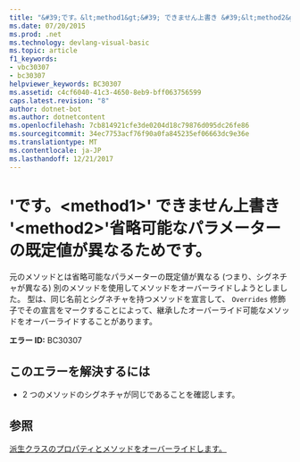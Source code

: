 ```yaml
---
title: "&#39;です。&lt;method1&gt;&#39; できません上書き &#39;&lt;method2&gt;&#39;省略可能なパラメーターの既定値が異なるためです。"
ms.date: 07/20/2015
ms.prod: .net
ms.technology: devlang-visual-basic
ms.topic: article
f1_keywords:
- vbc30307
- bc30307
helpviewer_keywords: BC30307
ms.assetid: c4cf6040-41c3-4650-8eb9-bff063756599
caps.latest.revision: "8"
author: dotnet-bot
ms.author: dotnetcontent
ms.openlocfilehash: 7cb814921cfe3de0204d18c79876d095dc26fe86
ms.sourcegitcommit: 34ec7753acf76f90a0fa845235ef06663dc9e36e
ms.translationtype: MT
ms.contentlocale: ja-JP
ms.lasthandoff: 12/21/2017
---
```

# <a name="39ltmethod1gt39-cannot-override-39ltmethod2gt39-because-they-differ-by-the-default-values-of-optional-parameters"></a>&#39;です。&lt;method1&gt;&#39; できません上書き &#39;&lt;method2&gt;&#39;省略可能なパラメーターの既定値が異なるためです。
元のメソッドとは省略可能なパラメーターの既定値が異なる (つまり、シグネチャが異なる) 別のメソッドを使用してメソッドをオーバーライドしようとしました。 型は、同じ名前とシグネチャを持つメソッドを宣言して、 `Overrides` 修飾子でその宣言をマークすることによって、継承したオーバーライド可能なメソッドをオーバーライドすることがあります。  
  
 **エラー ID:** BC30307  
  
## <a name="to-correct-this-error"></a>このエラーを解決するには  
  
-   2 つのメソッドのシグネチャが同じであることを確認します。  
  
## <a name="see-also"></a>参照  
 [派生クラスのプロパティとメソッドをオーバーライドします。](~/docs/visual-basic/programming-guide/language-features/objects-and-classes/inheritance-basics.md#overriding-properties-and-methods-in-derived-classes)  
 
